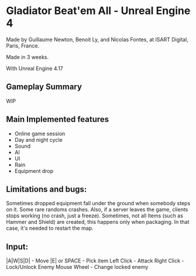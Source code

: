 Gladiator Beat'em All - Unreal Engine 4
=======

Made by Guillaume Newton, Benoit Ly, and Nicolas Fontes, at ISART Digital, Paris, France.

Made in 3 weeks.

With Unreal Engine 4.17

Gameplay Summary 
------------------------------
WIP

Main Implemented features
-------------------------------
- Online game session
- Day and night cycle
- Sound
- AI
- UI
- Rain
- Equipment drop

Limitations and bugs:
---------------------

Sometimes dropped equipment fall under the ground when somebody steps on it.
Some rare randoms crashes. Also, if a server leaves the game, clients stops working (no crash, just a freeze).
Sometimes, not all Items (such as Hammer and Shield) are created, this happens only when packaging. In that case, it's needed to restart the map.

Input:
------

|A|W|S|D| 	 - Move
|E| or SPACE - Pick item
Left Click	 - Attack
Right Click	 - Lock/Unlock Enemy
Mouse Wheel	 - Change locked enemy

